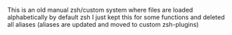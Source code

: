 This is an old manual zsh/custom system where files are loaded alphabetically by default zsh
I just kept this for some functions and deleted all aliases
(aliases are updated and moved to custom zsh-plugins)
